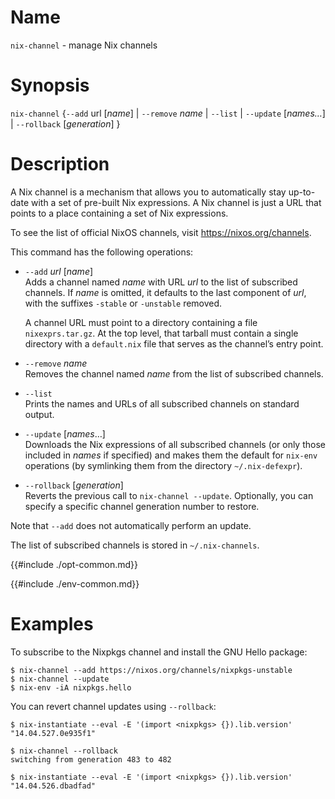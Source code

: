 # Name

`nix-channel` - manage Nix channels

# Synopsis

`nix-channel` {`--add` url [*name*] | `--remove` *name* | `--list` | `--update` [*names…*] | `--rollback` [*generation*] }

# Description

A Nix channel is a mechanism that allows you to automatically stay
up-to-date with a set of pre-built Nix expressions. A Nix channel is
just a URL that points to a place containing a set of Nix expressions.

To see the list of official NixOS channels, visit
<https://nixos.org/channels>.

This command has the following operations:

  - `--add` *url* \[*name*\]\
    Adds a channel named *name* with URL *url* to the list of subscribed
    channels. If *name* is omitted, it defaults to the last component of
    *url*, with the suffixes `-stable` or `-unstable` removed.

    A channel URL must point to a directory containing a file `nixexprs.tar.gz`.
    At the top level, that tarball must contain a single directory with a `default.nix` file that serves as the channel’s entry point.

  - `--remove` *name*\
    Removes the channel named *name* from the list of subscribed
    channels.

  - `--list`\
    Prints the names and URLs of all subscribed channels on standard
    output.

  - `--update` \[*names*…\]\
    Downloads the Nix expressions of all subscribed channels (or only
    those included in *names* if specified) and makes them the default
    for `nix-env` operations (by symlinking them from the directory
    `~/.nix-defexpr`).

  - `--rollback` \[*generation*\]\
    Reverts the previous call to `nix-channel
                    --update`. Optionally, you can specify a specific channel generation
    number to restore.

Note that `--add` does not automatically perform an update.

The list of subscribed channels is stored in `~/.nix-channels`.

{{#include ./opt-common.md}}

{{#include ./env-common.md}}


# Examples

To subscribe to the Nixpkgs channel and install the GNU Hello package:

```console
$ nix-channel --add https://nixos.org/channels/nixpkgs-unstable
$ nix-channel --update
$ nix-env -iA nixpkgs.hello
```

You can revert channel updates using `--rollback`:

```console
$ nix-instantiate --eval -E '(import <nixpkgs> {}).lib.version'
"14.04.527.0e935f1"

$ nix-channel --rollback
switching from generation 483 to 482

$ nix-instantiate --eval -E '(import <nixpkgs> {}).lib.version'
"14.04.526.dbadfad"
```
